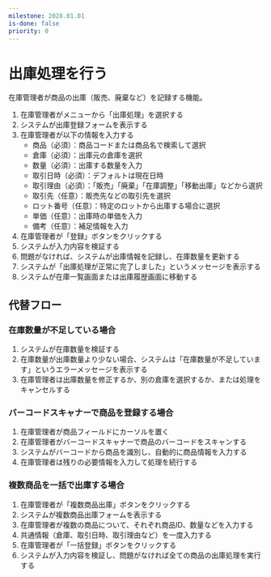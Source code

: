 ```yaml
---
milestone: 2028.01.01
is-done: false
priority: 0
---
```


# 出庫処理を行う

在庫管理者が商品の出庫（販売、廃棄など）を記録する機能。

1. 在庫管理者がメニューから「出庫処理」を選択する
2. システムが出庫登録フォームを表示する
3. 在庫管理者が以下の情報を入力する
   - 商品（必須）：商品コードまたは商品名で検索して選択
   - 倉庫（必須）：出庫元の倉庫を選択
   - 数量（必須）：出庫する数量を入力
   - 取引日時（必須）：デフォルトは現在日時
   - 取引理由（必須）：「販売」「廃棄」「在庫調整」「移動出庫」などから選択
   - 取引先（任意）：販売先などの取引先を選択
   - ロット番号（任意）：特定のロットから出庫する場合に選択
   - 単価（任意）：出庫時の単価を入力
   - 備考（任意）：補足情報を入力
4. 在庫管理者が「登録」ボタンをクリックする
5. システムが入力内容を検証する
6. 問題がなければ、システムが出庫情報を記録し、在庫数量を更新する
7. システムが「出庫処理が正常に完了しました」というメッセージを表示する
8. システムが在庫一覧画面または出庫履歴画面に移動する

## 代替フロー

### 在庫数量が不足している場合

1. システムが在庫数量を検証する
2. 在庫数量が出庫数量より少ない場合、システムは「在庫数量が不足しています」というエラーメッセージを表示する
3. 在庫管理者は出庫数量を修正するか、別の倉庫を選択するか、または処理をキャンセルする

### バーコードスキャナーで商品を登録する場合

1. 在庫管理者が商品フィールドにカーソルを置く
2. 在庫管理者がバーコードスキャナーで商品のバーコードをスキャンする
3. システムがバーコードから商品を識別し、自動的に商品情報を入力する
4. 在庫管理者は残りの必要情報を入力して処理を続行する

### 複数商品を一括で出庫する場合

1. 在庫管理者が「複数商品出庫」ボタンをクリックする
2. システムが複数商品出庫フォームを表示する
3. 在庫管理者が複数の商品について、それぞれ商品ID、数量などを入力する
4. 共通情報（倉庫、取引日時、取引理由など）を一度入力する
5. 在庫管理者が「一括登録」ボタンをクリックする
6. システムが入力内容を検証し、問題がなければ全ての商品の出庫処理を実行する
